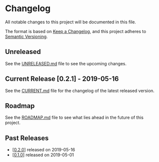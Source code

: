 # Changelog

All notable changes to this project will be documented in this file.

The format is based on [Keep a Changelog](https://keepachangelog.com/en/1.0.0/),
and this project adheres to [Semantic Versioning](https://semver.org/spec/v2.0.0.html).

## Unreleased

See the [UNRELEASED.md](.changelog/UNRELEASED.md) file to see the upcoming changes.

## Current Release [0.2.1] - 2019-05-16

See the [CURRENT.md](.changelog/CHANGELOG-0.2.1.md) file for the changelog of the latest released version.

## Roadmap

See the [ROADMAP.md](.changelog/ROADMAP.md) file to see what lies ahead in the future of this project.

## Past Releases

- [[0.2.0](.changelog/CHANGELOG-0.2.0.md)] released on 2019-05-16
- [[0.1.0](.changelog/CHANGELOG-0.1.0.md)] released on 2019-05-01
